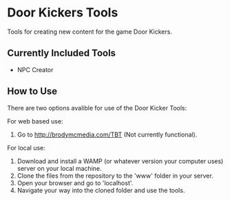 # Door Kickers Tools
Tools for creating new content for the game Door Kickers.

## Currently Included Tools
* NPC Creator

## How to Use
There are two options avalible for use of the Door Kicker Tools:

For web based use:
1. Go to http://brodymcmedia.com/TBT (Not currently functional).

For local use:
1. Download and install a WAMP (or whatever version your computer uses) server on your local machine.
2. Clone the files from the repository to the 'www' folder in your server.
3. Open your browser and go to 'localhost'.
4. Navigate your way into the cloned folder and use the tools.
